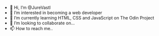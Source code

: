 - 👋 Hi, I’m @JureVastl
- 👀 I’m interested in becoming a web developer
- 🌱 I’m currently learning HTML, CSS and JavaScript on The Odin Project 
- 💞️ I’m looking to collaborate on...
- 📫 How to reach me..

<!---
JureVastl/JureVastl is a ✨ special ✨ repository because its `README.md` (this file) appears on your GitHub profile.
You can click the Preview link to take a look at your changes.
--->
